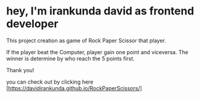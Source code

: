 <h1>hey, I'm irankunda david as frontend developer</h1>

This project creation as game of Rock Paper Scissor that player.

If the player beat the Computer, player gain one point and viceversa. The winner is determine by who reach the 5 points first.


Thank you! 

you can check out by clicking here [https://davidirankunda.github.io/RockPaperScissors/]

